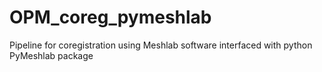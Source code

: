 # OPM_coreg_pymeshlab
Pipeline for coregistration using Meshlab software interfaced with python PyMeshlab package

